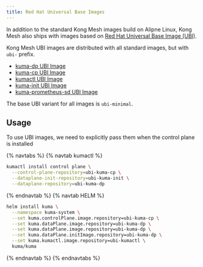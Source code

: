 ```yaml
---
title: Red Hat Universal Base Images
---
```


In addition to the standard Kong Mesh images build on Alipne Linux, Kong Mesh also ships with images based on [Red Hat Universal Base Image (UBI)](https://developers.redhat.com/products/rhel/ubi).

Kong Mesh UBI images are distributed with all standard images, but with `ubi-` prefix.

* [kuma-dp UBI Image](https://hub.docker.com/r/kong/ubi-kuma-dp)
* [kuma-cp UBI Image](https://hub.docker.com/r/kong/ubi-kuma-cp)
* [kumactl UBI Image](https://hub.docker.com/r/kong/ubi-kumactl)
* [kuma-init UBI Image](https://hub.docker.com/r/kong/ubi-kuma-init)
* [kuma-prometheus-sd UBI Image](https://hub.docker.com/r/kong/ubi-kuma-prometheus-sd)

The base UBI variant for all images is `ubi-minimal`.

## Usage

To use UBI images, we need to explicitly pass them when the control plane is installed

{% navtabs %}
{% navtab kumactl %}
```sh
kumactl install control plane \
  --control-plane-repository=ubi-kuma-cp \
  --dataplane-init-repository=ubi-kuma-init \
  --dataplane-repository=ubi-kuma-dp
```
{% endnavtab %}
{% navtab HELM %}
```sh
helm install kuma \
  --namespace kuma-system \
  --set kuma.controlPlane.image.repository=ubi-kuma-cp \
  --set kuma.dataPlane.image.repository=ubi-kuma-dp \
  --set kuma.dataPlane.image.repository=ubi-kuma-dp \
  --set kuma.dataPlane.initImage.repository=ubi-kuma-dp \
  --set kuma.kumactl.image.repository=ubi-kumactl \
  kuma/kuma
```
{% endnavtab %}
{% endnavtabs %}